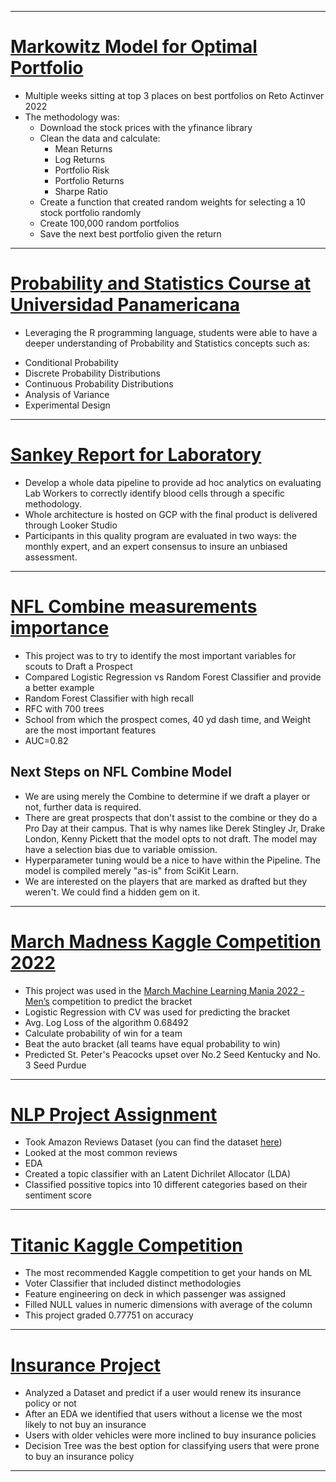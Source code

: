 ***

# [Markowitz Model for Optimal Portfolio](https://github.com/greg1997-dev/MyPortfolio/blob/main/notebooks/Markowitz.ipynb)
- Multiple weeks sitting at top 3 places on best portfolios on Reto Actinver 2022
- The methodology was:
  * Download the stock prices with the yfinance library
  * Clean the data and calculate:
    * Mean Returns
    * Log Returns
    * Portfolio Risk
    * Portfolio Returns
    * Sharpe Ratio
  * Create a function that created random weights for selecting a 10 stock portfolio randomly
  * Create 100,000 random portfolios 
  * Save the next best portfolio given the return

***

# [Probability and Statistics Course at Universidad Panamericana](https://github.com/greg1997-dev/Prob_and_Stats)
 - Leveraging the R programming language, students were able to have a deeper understanding of Probability and Statistics concepts such as:
 * Conditional Probability
 * Discrete Probability Distributions
 * Continuous Probability Distributions
 * Analysis of Variance
 * Experimental Design

***


# [Sankey Report for Laboratory](https://storage.googleapis.com/objects-hosted/Screenshot%2024-03-13%20AT%2012.00.00%20PM.png)
 - Develop a whole data pipeline to provide ad hoc analytics on evaluating Lab Workers to correctly identify blood cells through a specific methodology.
 - Whole architecture is hosted on GCP with the final product is delivered through Looker Studio
 - Participants in this quality program are evaluated in two ways: the monthly expert, and an expert consensus to insure an unbiased assessment.

***


# [NFL Combine measurements importance](https://github.com/greg1997-dev/MyPortfolio/blob/main/notebooks/NFL_Combine.ipynb)
- This project was to try to identify the most important variables for scouts to Draft a Prospect
- Compared Logistic Regression vs Random Forest Classifier and provide a better example
- Random Forest Classifier with high recall
- RFC with 700 trees
- School from which the prospect comes, 40 yd dash time, and Weight are the most important features
- AUC=0.82

## Next Steps on NFL Combine Model

- We are using merely the Combine to determine if we draft a player or not, further data is required.
- There are great prospects that don't assist to the combine or they do a Pro Day at their campus. That is why names like Derek Stingley Jr, Drake London, Kenny Pickett that the model opts to not draft. The model may have a selection bias due to variable omission.
- Hyperparameter tuning would be a nice to have within the Pipeline. The model is compiled merely "as-is" from SciKit Learn.
- We are interested on the players that are marked as drafted but they weren't. We could find a hidden gem on it.

*** 

# [March Madness Kaggle Competition 2022](https://github.com/greg1997-dev/MyPortfolio/blob/main/notebooks/March_Madness.ipynb)

- This project was used in the [March Machine Learning Mania 2022 - Men’s](https://www.kaggle.com/competitions/mens-march-mania-2022/overview) competition to predict the bracket
- Logistic Regression with CV was used for predicting the bracket
- Avg. Log Loss of the algorithm 0.68492
- Calculate probability of win for a team
- Beat the auto bracket (all teams have equal probability to win)
- Predicted St. Peter's Peacocks upset over No.2 Seed Kentucky and No. 3 Seed Purdue

***

# [NLP Project Assignment](https://github.com/greg1997-dev/MyPortfolio/blob/main/notebooks/Big_Data_Project.ipynb)

- Took Amazon Reviews Dataset (you can find the dataset [here](https://www.kaggle.com/datasets/bittlingmayer/amazonreviews))
- Looked at the most common reviews
- EDA 
- Created a topic classifier with an Latent Dichrilet Allocator (LDA)
- Classified possitive topics into 10 different categories based on their sentiment score
***

# [Titanic Kaggle Competition](https://github.com/greg1997-dev/Titanic_Kaggle_Competition/blob/main/notebooks/Titanic_Kaggle_Competition.ipynb)

- The most recommended Kaggle competition to get your hands on ML
- Voter Classifier that included distinct methodologies
- Feature engineering on deck in which passenger was assigned
- Filled NULL values in numeric dimensions with average of the column
- This project graded 0.77751 on accuracy

***

# [Insurance Project](https://github.com/greg1997-dev/MyPortfolio/blob/main/notebooks/Proyecto_Seguros.ipynb)

- Analyzed a Dataset and predict if a user would renew its insurance policy or not
- After an EDA we identified that users without a license we the most likely to not buy an insurance
- Users with older vehicles were more inclined to buy insurance policies
- Decision Tree was the best option for classifying users that were prone to buy an insurance policy
***


